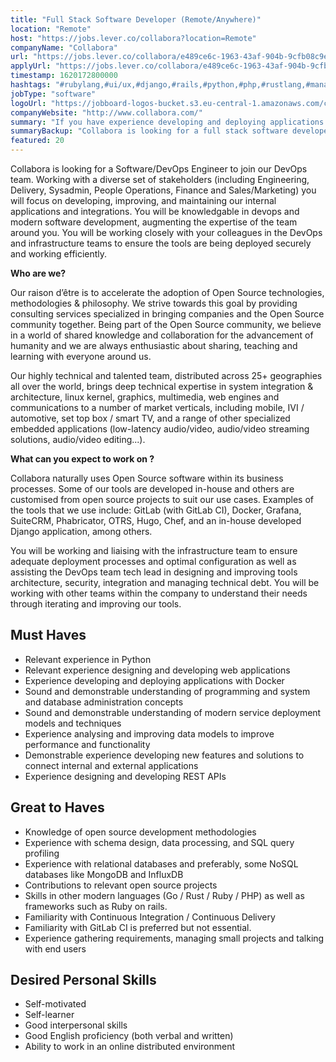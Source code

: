 ```yaml
---
title: "Full Stack Software Developer (Remote/Anywhere)"
location: "Remote"
host: "https://jobs.lever.co/collabora?location=Remote"
companyName: "Collabora"
url: "https://jobs.lever.co/collabora/e489ce6c-1963-43af-904b-9cfb08c9ed25"
applyUrl: "https://jobs.lever.co/collabora/e489ce6c-1963-43af-904b-9cfb08c9ed25/apply"
timestamp: 1620172800000
hashtags: "#rubylang,#ui/ux,#django,#rails,#python,#php,#rustlang,#management,#docker,#marketing"
jobType: "software"
logoUrl: "https://jobboard-logos-bucket.s3.eu-central-1.amazonaws.com/collabora"
companyWebsite: "http://www.collabora.com/"
summary: "If you have experience developing and deploying applications with Docker, Collabora is looking for someone with your skillset."
summaryBackup: "Collabora is looking for a full stack software developer that has experience in: #rubylang, #ui/ux, #django."
featured: 20
---
```


Collabora is looking for a Software/DevOps Engineer to join our DevOps team. Working with a diverse set of stakeholders (including Engineering, Delivery, Sysadmin, People Operations, Finance and Sales/Marketing) you will focus on developing, improving, and maintaining our internal applications and integrations. You will be knowledgable in devops and modern software development, augmenting the expertise of the team around you. You will be working closely with your colleagues in the DevOps and infrastructure teams to ensure the tools are being deployed securely and working efficiently.

**Who are we?**

Our raison d’être is to accelerate the adoption of Open Source technologies, methodologies & philosophy. We strive towards this goal by providing consulting services specialized in bringing companies and the Open Source community together. Being part of the Open Source community, we believe in a world of shared knowledge and collaboration for the advancement of humanity and we are always enthusiastic about sharing, teaching and learning with everyone around us.

Our highly technical and talented team, distributed across 25+ geographies all over the world, brings deep technical expertise in system integration & architecture, linux kernel, graphics, multimedia, web engines and communications to a number of market verticals, including mobile, IVI / automotive, set top box / smart TV, and a range of other specialized embedded applications (low-latency audio/video, audio/video streaming solutions, audio/video editing...).

**What can you expect to work on ?**

Collabora naturally uses Open Source software within its business processes. Some of our tools are developed in-house and others are customised from open source projects to suit our use cases. Examples of the tools that we use include: GitLab (with GitLab CI), Docker, Grafana, SuiteCRM, Phabricator, OTRS, Hugo, Chef, and an in-house developed Django application, among others.

You will be working and liaising with the infrastructure team to ensure adequate deployment processes and optimal configuration as well as assisting the DevOps team tech lead in designing and improving tools architecture, security, integration and managing technical debt. You will be working with other teams within the company to understand their needs through iterating and improving our tools.

## Must Haves

*   Relevant experience in Python
*   Relevant experience designing and developing web applications
*   Experience developing and deploying applications with Docker
*   Sound and demonstrable understanding of programming and system and database administration concepts
*   Sound and demonstrable understanding of modern service deployment models and techniques
*   Experience analysing and improving data models to improve performance and functionality
*   Demonstrable experience developing new features and solutions to connect internal and external applications
*   Experience designing and developing REST APIs

## Great to Haves

*   Knowledge of open source development methodologies
*   Experience with schema design, data processing, and SQL query profiling
*   Experience with relational databases and preferably, some NoSQL databases like MongoDB and InfluxDB
*   Contributions to relevant open source projects
*   Skills in other modern languages (Go / Rust / Ruby / PHP) as well as frameworks such as Ruby on rails.
*   Familiarity with Continuous Integration / Continuous Delivery
*   Familiarity with GitLab CI is preferred but not essential.
*   Experience gathering requirements, managing small projects and talking with end users

## Desired Personal Skills

*   Self-motivated
*   Self-learner
*   Good interpersonal skills
*   Good English proficiency (both verbal and written)
*   Ability to work in an online distributed environment
